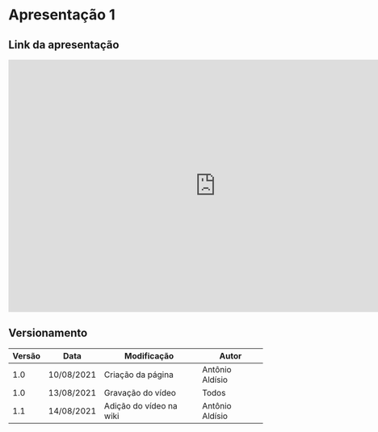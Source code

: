 # Apresentação 1

## Link da apresentação

<iframe width="820" height="500" src="https://www.youtube.com/embed/Pvsr7Y3UYEU" frameborder="0"
    allow="accelerometer; autoplay; clipboard-write; encrypted-media; gyroscope; picture-in-picture"
    allowfullscreen></iframe>



#### 

## Versionamento
<center>

| Versão | Data | Modificação | Autor |
|--|--|--|--|
| 1.0  | 10/08/2021 | Criação da página| Antônio Aldísio |
| 1.0  | 13/08/2021 | Gravação do vídeo | Todos |
| 1.1  | 14/08/2021 | Adição do vídeo na wiki | Antônio Aldísio |




</center>